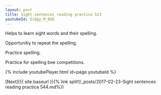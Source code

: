 ```yaml
---
layout: post
title: Sight sentences reading practice 523
youtubeId: 5iQgy_M_DUE
---
```

 
 
Helps to learn sight words and their spelling.

Opportunitiy to repeat the spelling. 

Practice spelling. 
 
Practice for spelling bee competitions. 
 
{% include youtubePlayer.html id=page.youtubeId %}
 
 

[Next]({{ site.baseurl }}{% link  split1/_posts/2017-02-23-Sight sentences reading practice 544.md%})
 
